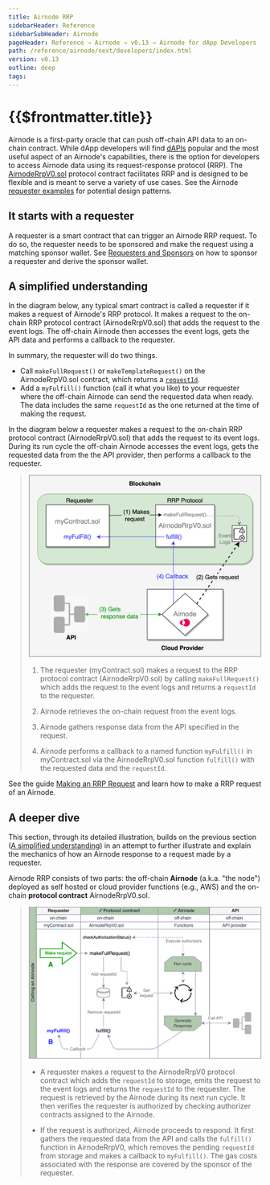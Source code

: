 ```yaml
---
title: Airnode RRP
sidebarHeader: Reference
sidebarSubHeader: Airnode
pageHeader: Reference → Airnode → v0.13 → Airnode for dApp Developers
path: /reference/airnode/next/developers/index.html
version: v0.13
outline: deep
tags:
---
```


<VersionWarning/>

<PageHeader/>

<SearchHighlight/>

<FlexStartTag/>

# {{$frontmatter.title}}

Airnode is a first-party oracle that can push off-chain API data to an on-chain
contract. While dApp developers will find [dAPIs](/reference/dapis/understand/)
popular and the most useful aspect of an Airnode's capabilities, there is the
option for developers to access Airnode data using its request-response protocol
(RRP). The
[AirnodeRrpV0.sol](https://github.com/api3dao/airnode/blob/master/packages/airnode-protocol/contracts/rrp/AirnodeRrpV0.sol)
protocol contract facilitates RRP and is designed to be flexible and is meant to
serve a variety of use cases. See the Airnode
[requester examples](https://github.com/api3dao/airnode/tree/v0.12/packages/airnode-examples/contracts)
for potential design patterns.

## It starts with a requester

A requester is a smart contract that can trigger an Airnode RRP request. To do
so, the requester needs to be sponsored and make the request using a matching
sponsor wallet. See
[Requesters and Sponsors](/reference/airnode/next/developers/requesters-sponsors.md)
on how to sponsor a requester and derive the sponsor wallet.

## A simplified understanding

In the diagram below, any typical smart contract is called a requester if it
makes a request of Airnode's RRP protocol. It makes a request to the on-chain
RRP protocol contract (AirnodeRrpV0.sol) that adds the request to the event
logs. The off-chain Airnode then accesses the event logs, gets the API data and
performs a callback to the requester.

In summary, the requester will do two things.

- Call `makeFullRequest()` or `makeTemplateRequest()` on the AirnodeRrpV0.sol
  contract, which returns a
  [`requestId`](/reference/airnode/next/concepts/request.md#requestid).
- Add a `myFulfill()` function (call it what you like) to your requester where
  the off-chain Airnode can send the requested data when ready. The data
  includes the same `requestId` as the one returned at the time of making the
  request.

In the diagram below a requester makes a request to the on-chain RRP protocol
contract (AirnodeRrpV0.sol) that adds the request to its event logs. During its
run cycle the off-chain Airnode accesses the event logs, gets the requested data
from the the API provider, then performs a callback to the requester.

> <img src="../assets/images/developer-overview.png" width="500px"/>
>
> 1.  <p>The requester (myContract.sol) makes a request to the RRP protocol contract (AirnodeRrpV0.sol) by calling <code>makeFullRequest()</code> which adds the request to the event logs and returns a <code>requestId</code> to the requester.</p>
> 2.  <p>Airnode retrieves the on-chain request from the event logs.</p>
> 3.  <p>Airnode gathers response data from the API specified in the request.</p>
> 4.  <p>Airnode performs a callback to a named function <code>myFulfill()</code> in myContract.sol via the AirnodeRrpV0.sol function <code>fulfill()</code> with the requested data and the <code>requestId</code>.</p>

See the guide [ Making an RRP Request](/guides/airnode/rrp-request.md) and learn
how to make a RRP request of an Airnode.

## A deeper dive

This section, through its detailed illustration, builds on the previous section
([A simplified understanding](/reference/airnode/next/developers/index.md#a-simplified-understanding))
in an attempt to further illustrate and explain the mechanics of how an Airnode
response to a request made by a requester.

Airnode RRP consists of two parts: the off-chain **Airnode** (a.k.a. "the node")
deployed as self hosted or cloud provider functions (e.g., AWS) and the on-chain
**protocol contract** AirnodeRrpV0.sol.

> <img src="../assets/images/call-an-airnode.png" width="650px"/>
>
> - <p>A requester makes a request to the AirnodeRrpV0 protocol contract which adds the <code>requestId</code> to storage, emits the request to the event logs and returns the <code>requestId</code> to the requester. The request is retrieved by the Airnode during its next run cycle. It then verifies the requester is authorized by checking authorizer contracts assigned to the Airnode.</p>
> - <p>If the request is authorized, Airnode proceeds to respond. It first gathers the requested data from the API and calls the <code>fulfill()</code> function in AirnodeRrpV0, which removes the pending <code>requestId</code> from storage and makes a callback to <code>myFulfill()</code>. The gas costs associated 
>    with the response are covered by the sponsor of the requester.</p>

<FlexEndTag/>
